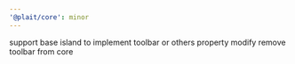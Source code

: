 ```yaml
---
'@plait/core': minor
---
```


support base island to implement toolbar or others property modify
remove toolbar from core

